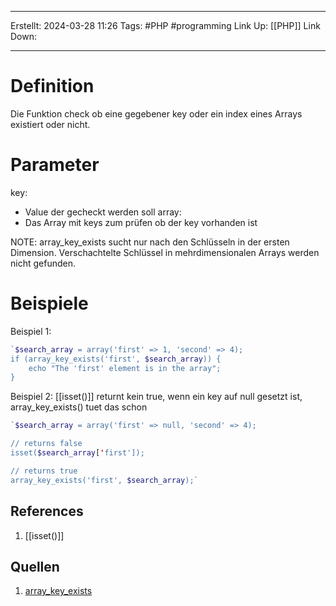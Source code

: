
--- 
Erstellt: 2024-03-28    11:26 
Tags: #PHP #programming 
Link Up: [[PHP]]
Link Down:

--- 
# Definition
Die Funktion check ob eine gegebener key oder ein index eines Arrays existiert oder nicht.

# Parameter
key:
- Value der gecheckt werden soll
array:
- Das Array mit keys zum prüfen ob der key vorhanden ist



NOTE: 
array_key_exists sucht nur nach den Schlüsseln in der ersten Dimension. Verschachtelte Schlüssel in mehrdimensionalen Arrays werden nicht gefunden.

# Beispiele

Beispiel 1:
```php
`$search_array = array('first' => 1, 'second' => 4);   
if (array_key_exists('first', $search_array)) {   
	echo "The 'first' element is in the array";   
}
```

Beispiel 2: 
[[isset()]] returnt kein true, wenn ein key auf null gesetzt ist, array_key_exists() tuet das schon
```php
`$search_array = array('first' => null, 'second' => 4);   

// returns false   
isset($search_array['first']);    

// returns true   
array_key_exists('first', $search_array);`
```

## References
1. [[isset()]]

## Quellen
1. [array_key_exists](https://www.php.net/manual/en/function.array-key-exists)